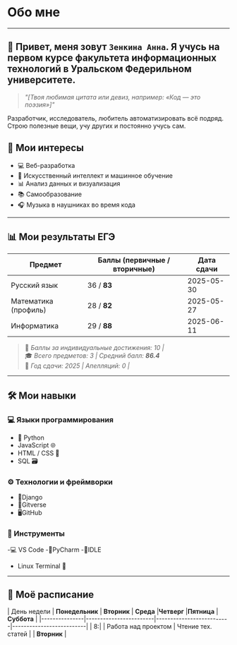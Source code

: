 # Обо мне
---
👋 Привет, меня зовут `Зенкина Анна`. Я учусь на первом курсе факультета информационных технологий в Уральском Федерильном университете. 
---


> *"[Твоя любимая цитата или девиз, например: «Код — это поэзия»]"*

Разработчик, исследователь, любитель автоматизировать всё подряд.  
Строю полезные вещи, учу других и постоянно учусь сам.



## 🧠 Мои интересы

- 💻 Веб-разработка
- 🤖 Искусственный интеллект и машинное обучение
- 📊 Анализ данных и визуализация
- 📚 Самообразование
- 🎧 Музыка в наушниках во время кода

---

## 📊 Мои результаты ЕГЭ

| Предмет                  | Баллы (первичные / вторичные) | Дата сдачи       |
|--------------------------|------------------------------|------------------|
| Русский язык             | 36 / **83**                  | 2025-05-30       | 
| Математика (профиль)     | 28 / **82**                  | 2025-05-27       | 
| Информатика              | 29 / **88**                  | 2025-06-11       |

> 🥇 *Баллы за индивидуальные достижения: 10 |*    
> 🎓 *Всего предметов: 3 | Средний балл: **86.4***  
> 📅 *Год сдачи: 2025 | Апелляций: 0 |*

---

## 🛠 Мои навыки

### 💻 Языки программирования
- 🐍 Python 
- JavaScript 🌐
- HTML / CSS 🎨
- SQL 🗃️

### ⚙️ Технологии и фреймворки
- 🐘Django
- 💾Gitverse
- 🖥️GitHub 

### 🧰 Инструменты
-💻 VS Code 
-👾PyCharm 
-🤖IDLE
- Linux Terminal 🐧

---

## 📅 Моё расписание

| День недели   | **Понедельник**        | **Вторник**              | **Среда**                |**Четверг**      |**Пятница**      |**Суббота**      |
|---------------|------------------------|--------------------------|--------------------------|
| 8:|                      | Работа над проектом      | Чтение тех. статей       |
| **Вторник**     | 


